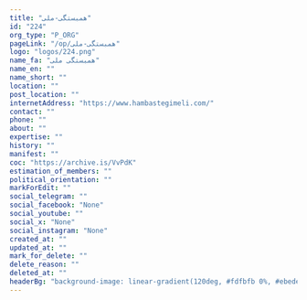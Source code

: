 ```yaml
---
title: "همبستگی-ملی"
id: "224"
org_type: "P_ORG"
pageLink: "/op/همبستگی-ملی"
logo: "logos/224.png"
name_fa: "همبستگی ملی"
name_en: ""
name_short: ""
location: ""
post_location: ""
internetAddress: "https://www.hambastegimeli.com/"
contact: ""
phone: ""
about: ""
expertise: ""
history: ""
manifest: ""
coc: "https://archive.is/VvPdK"
estimation_of_members: ""
political_orientation: ""
markForEdit: ""
social_telegram: ""
social_facebook: "None"
social_youtube: ""
social_x: "None"
social_instagram: "None"
created_at: ""
updated_at: ""
mark_for_delete: ""
delete_reason: ""
deleted_at: ""
headerBg: "background-image: linear-gradient(120deg, #fdfbfb 0%, #ebedee 100%);"
---
```

